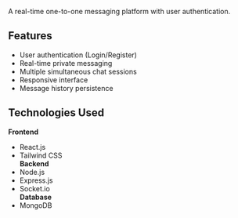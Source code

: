 A real-time one-to-one messaging platform with user authentication.
## Features
- User authentication (Login/Register)
- Real-time private messaging
- Multiple simultaneous chat sessions
- Responsive interface
- Message history persistence
## Technologies Used
**Frontend**  
- React.js  
- Tailwind CSS  
**Backend**  
- Node.js  
- Express.js  
- Socket.io  
**Database**  
- MongoDB  
